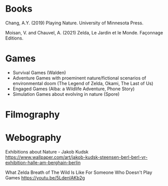 # Books

Chang, A.Y. (2019) Playing Nature. University of Minnesota Press.

Moisan, V. and Chauvel, A. (2021) Zelda, Le Jardin et le Monde. Façonnage Editions.

# Games

- Survival Games (Walden)
- Adventure Games with proeminent nature/fictional scenarios of environmental doom (The Legend of Zelda, Okami, The Last of Us)
- Engaged Games (Alba: a Wildlife Adventure, Phone Story)
- Simulation Games about evolving in nature (Spore)


# Filmography


# Webography

Exhibitions about Nature - Jakob Kudsk
https://www.wallpaper.com/art/jakob-kudsk-steensen-berl-berl-vr-exhibition-halle-am-berghain-berlin

What Zelda Breath of The Wild Is Like For Someone Who Doesn't Play Games
https://youtu.be/5LdenlAKb2g
